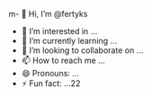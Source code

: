 m- 👋 Hi, I’m @fertyks
- 👀 I’m interested in ...
- 🌱 I’m currently learning ...
- 💞️ I’m looking to collaborate on ...
- 📫 How to reach me ...
- 😄 Pronouns: ...
- ⚡ Fun fact: ...22

<!---
fertyks/fertyks is a ✨ special ✨ repository because its `README.md` (this file) appears on your GitHub profil455e.
You can click the Preview link to take a look at your changes.
--->
